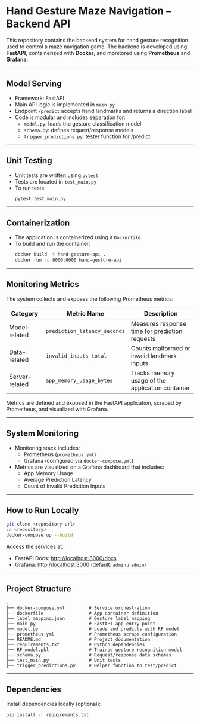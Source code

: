 # Hand Gesture Maze Navigation – Backend API

This repository contains the backend system for hand gesture recognition used to control a maze navigation game. The backend is developed using **FastAPI**, containerized with **Docker**, and monitored using **Prometheus** and **Grafana**.

---

## Model Serving

- Framework: FastAPI  
- Main API logic is implemented in `main.py`  
- Endpoint `/predict` accepts hand landmarks and returns a direction label  
- Code is modular and includes separation for:
  - `model.py`: loads the gesture classification model
  - `schema.py`: defines request/response models
  - `trigger_predictions.py`: tester function for /predict

---

## Unit Testing

- Unit tests are written using `pytest`
- Tests are located in `test_main.py`
- To run tests:
  ```bash
  pytest test_main.py
  ```

---

## Containerization

- The application is containerized using a `Dockerfile`
- To build and run the container:
  ```bash
  docker build -t hand-gesture-api .
  docker run -p 8000:8000 hand-gesture-api
  ```

---

## Monitoring Metrics

The system collects and exposes the following Prometheus metrics:

| Category         | Metric Name                | Description                                                               |
|------------------|----------------------------|---------------------------------------------------------------------------|
| Model-related     | `prediction_latency_seconds` | Measures response time for prediction requests                            |
| Data-related      | `invalid_inputs_total`       | Counts malformed or invalid landmark inputs                               |
| Server-related    | `app_memory_usage_bytes`     | Tracks memory usage of the application container                          |

Metrics are defined and exposed in the FastAPI application, scraped by Prometheus, and visualized with Grafana.

---

## System Monitoring

- Monitoring stack includes:
  - Prometheus (`prometheus.yml`)
  - Grafana (configured via `docker-compose.yml`)
- Metrics are visualized on a Grafana dashboard that includes:
  - App Memory Usage
  - Average Prediction Latency
  - Count of Invalid Prediction Inputs

---

## How to Run Locally

```bash
git clone <repository-url>
cd <repository>
docker-compose up --build
```

Access the services at:
- FastAPI Docs: [http://localhost:8000/docs](http://localhost:8000/docs)  
- Grafana: [http://localhost:3000](http://localhost:3000) (default: `admin` / `admin`)

---

## Project Structure

```
.
├── docker-compose.yml         # Service orchestration
├── dockerfile                 # App container definition
├── label_mapping.json         # Gesture label mapping
├── main.py                    # FastAPI app entry point
├── model.py                   # Loads and predicts with RF model
├── prometheus.yml             # Prometheus scrape configuration
├── README.md                  # Project documentation
├── requirements.txt           # Python dependencies
├── RF_model.pkl               # Trained gesture recognition model
├── schema.py                  # Request/response data schemas
├── test_main.py               # Unit tests
├── trigger_predictions.py     # Helper function to test/predict
```

---

## Dependencies

Install dependencies locally (optional):
```bash
pip install -r requirements.txt
```
